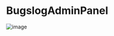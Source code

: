 # BugslogAdminPanel

![image](https://github.com/user-attachments/assets/efaec9fe-c425-4811-98f1-655b92e331a7)

